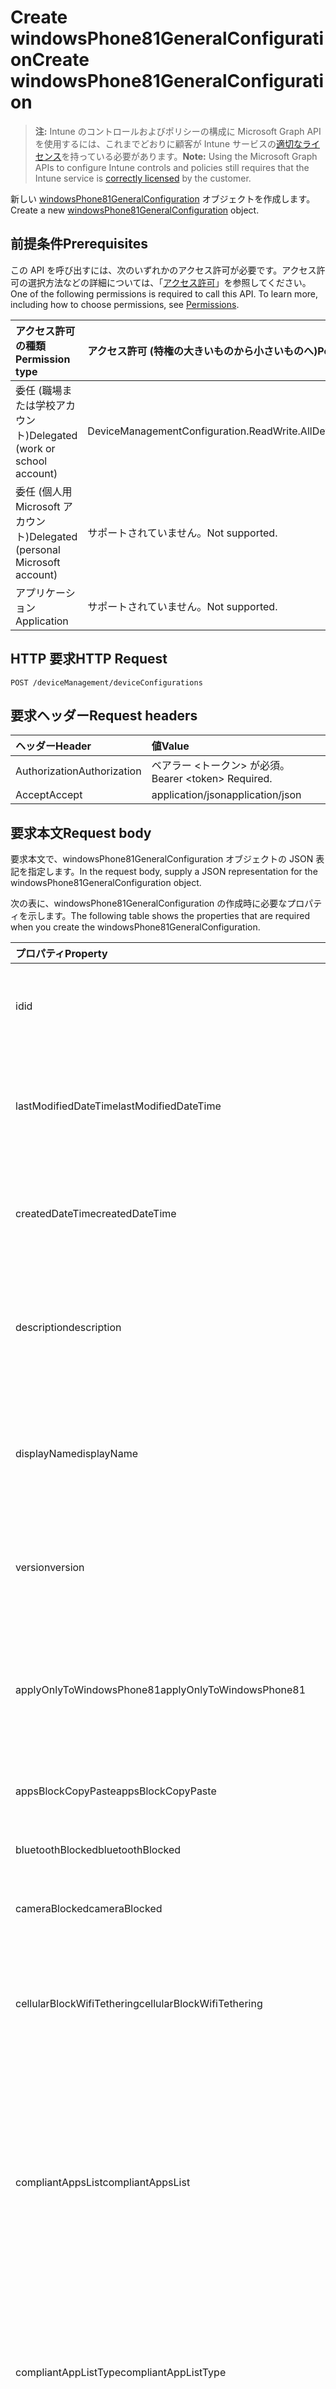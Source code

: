 # <a name="create-windowsphone81generalconfiguration"></a><span data-ttu-id="25900-101">Create windowsPhone81GeneralConfiguration</span><span class="sxs-lookup"><span data-stu-id="25900-101">Create windowsPhone81GeneralConfiguration</span></span>

> <span data-ttu-id="25900-102">**注:** Intune のコントロールおよびポリシーの構成に Microsoft Graph API を使用するには、これまでどおりに顧客が Intune サービスの[適切なライセンス](https://go.microsoft.com/fwlink/?linkid=839381)を持っている必要があります。</span><span class="sxs-lookup"><span data-stu-id="25900-102">**Note:** Using the Microsoft Graph APIs to configure Intune controls and policies still requires that the Intune service is [correctly licensed](https://go.microsoft.com/fwlink/?linkid=839381) by the customer.</span></span>

<span data-ttu-id="25900-103">新しい [windowsPhone81GeneralConfiguration](../resources/intune_deviceconfig_windowsphone81generalconfiguration.md) オブジェクトを作成します。</span><span class="sxs-lookup"><span data-stu-id="25900-103">Create a new [windowsPhone81GeneralConfiguration](../resources/intune_deviceconfig_windowsphone81generalconfiguration.md) object.</span></span>
## <a name="prerequisites"></a><span data-ttu-id="25900-104">前提条件</span><span class="sxs-lookup"><span data-stu-id="25900-104">Prerequisites</span></span>
<span data-ttu-id="25900-p101">この API を呼び出すには、次のいずれかのアクセス許可が必要です。アクセス許可の選択方法などの詳細については、「[アクセス許可](../../../concepts/permissions_reference.md)」を参照してください。</span><span class="sxs-lookup"><span data-stu-id="25900-p101">One of the following permissions is required to call this API. To learn more, including how to choose permissions, see [Permissions](../../../concepts/permissions_reference.md).</span></span>

|<span data-ttu-id="25900-107">アクセス許可の種類</span><span class="sxs-lookup"><span data-stu-id="25900-107">Permission type</span></span>|<span data-ttu-id="25900-108">アクセス許可 (特権の大きいものから小さいものへ)</span><span class="sxs-lookup"><span data-stu-id="25900-108">Permissions (from most to least privileged)</span></span>|
|:---|:---|
|<span data-ttu-id="25900-109">委任 (職場または学校アカウント)</span><span class="sxs-lookup"><span data-stu-id="25900-109">Delegated (work or school account)</span></span>|<span data-ttu-id="25900-110">DeviceManagementConfiguration.ReadWrite.All</span><span class="sxs-lookup"><span data-stu-id="25900-110">DeviceManagementConfiguration.ReadWrite.All</span></span>|
|<span data-ttu-id="25900-111">委任 (個人用 Microsoft アカウント)</span><span class="sxs-lookup"><span data-stu-id="25900-111">Delegated (personal Microsoft account)</span></span>|<span data-ttu-id="25900-112">サポートされていません。</span><span class="sxs-lookup"><span data-stu-id="25900-112">Not supported.</span></span>|
|<span data-ttu-id="25900-113">アプリケーション</span><span class="sxs-lookup"><span data-stu-id="25900-113">Application</span></span>|<span data-ttu-id="25900-114">サポートされていません。</span><span class="sxs-lookup"><span data-stu-id="25900-114">Not supported.</span></span>|

## <a name="http-request"></a><span data-ttu-id="25900-115">HTTP 要求</span><span class="sxs-lookup"><span data-stu-id="25900-115">HTTP Request</span></span>
<!-- {
  "blockType": "ignored"
}
-->
``` http
POST /deviceManagement/deviceConfigurations
```

## <a name="request-headers"></a><span data-ttu-id="25900-116">要求ヘッダー</span><span class="sxs-lookup"><span data-stu-id="25900-116">Request headers</span></span>
|<span data-ttu-id="25900-117">ヘッダー</span><span class="sxs-lookup"><span data-stu-id="25900-117">Header</span></span>|<span data-ttu-id="25900-118">値</span><span class="sxs-lookup"><span data-stu-id="25900-118">Value</span></span>|
|:---|:---|
|<span data-ttu-id="25900-119">Authorization</span><span class="sxs-lookup"><span data-stu-id="25900-119">Authorization</span></span>|<span data-ttu-id="25900-120">ベアラー &lt;トークン&gt; が必須。</span><span class="sxs-lookup"><span data-stu-id="25900-120">Bearer &lt;token&gt; Required.</span></span>|
|<span data-ttu-id="25900-121">Accept</span><span class="sxs-lookup"><span data-stu-id="25900-121">Accept</span></span>|<span data-ttu-id="25900-122">application/json</span><span class="sxs-lookup"><span data-stu-id="25900-122">application/json</span></span>|

## <a name="request-body"></a><span data-ttu-id="25900-123">要求本文</span><span class="sxs-lookup"><span data-stu-id="25900-123">Request body</span></span>
<span data-ttu-id="25900-124">要求本文で、windowsPhone81GeneralConfiguration オブジェクトの JSON 表記を指定します。</span><span class="sxs-lookup"><span data-stu-id="25900-124">In the request body, supply a JSON representation for the windowsPhone81GeneralConfiguration object.</span></span>

<span data-ttu-id="25900-125">次の表に、windowsPhone81GeneralConfiguration の作成時に必要なプロパティを示します。</span><span class="sxs-lookup"><span data-stu-id="25900-125">The following table shows the properties that are required when you create the windowsPhone81GeneralConfiguration.</span></span>

|<span data-ttu-id="25900-126">プロパティ</span><span class="sxs-lookup"><span data-stu-id="25900-126">Property</span></span>|<span data-ttu-id="25900-127">型</span><span class="sxs-lookup"><span data-stu-id="25900-127">Type</span></span>|<span data-ttu-id="25900-128">説明</span><span class="sxs-lookup"><span data-stu-id="25900-128">Description</span></span>|
|:---|:---|:---|
|<span data-ttu-id="25900-129">id</span><span class="sxs-lookup"><span data-stu-id="25900-129">id</span></span>|<span data-ttu-id="25900-130">String</span><span class="sxs-lookup"><span data-stu-id="25900-130">String</span></span>|<span data-ttu-id="25900-131">エンティティのキー。</span><span class="sxs-lookup"><span data-stu-id="25900-131">Key of the entity.</span></span> <span data-ttu-id="25900-132">[deviceConfiguration](../resources/intune_deviceconfig_deviceconfiguration.md) から継承します</span><span class="sxs-lookup"><span data-stu-id="25900-132">Inherited from [deviceConfiguration](../resources/intune_deviceconfig_deviceconfiguration.md)</span></span>|
|<span data-ttu-id="25900-133">lastModifiedDateTime</span><span class="sxs-lookup"><span data-stu-id="25900-133">lastModifiedDateTime</span></span>|<span data-ttu-id="25900-134">DateTimeOffset</span><span class="sxs-lookup"><span data-stu-id="25900-134">DateTimeOffset</span></span>|<span data-ttu-id="25900-135">オブジェクトが最後に変更された DateTime。</span><span class="sxs-lookup"><span data-stu-id="25900-135">DateTime the object was last modified.</span></span> <span data-ttu-id="25900-136">[deviceConfiguration](../resources/intune_deviceconfig_deviceconfiguration.md) から継承します</span><span class="sxs-lookup"><span data-stu-id="25900-136">Inherited from [deviceConfiguration](../resources/intune_deviceconfig_deviceconfiguration.md)</span></span>|
|<span data-ttu-id="25900-137">createdDateTime</span><span class="sxs-lookup"><span data-stu-id="25900-137">createdDateTime</span></span>|<span data-ttu-id="25900-138">DateTimeOffset</span><span class="sxs-lookup"><span data-stu-id="25900-138">DateTimeOffset</span></span>|<span data-ttu-id="25900-139">オブジェクトが作成された DateTime。</span><span class="sxs-lookup"><span data-stu-id="25900-139">DateTime the object was created.</span></span> <span data-ttu-id="25900-140">[deviceConfiguration](../resources/intune_deviceconfig_deviceconfiguration.md) から継承します</span><span class="sxs-lookup"><span data-stu-id="25900-140">Inherited from [deviceConfiguration](../resources/intune_deviceconfig_deviceconfiguration.md)</span></span>|
|<span data-ttu-id="25900-141">description</span><span class="sxs-lookup"><span data-stu-id="25900-141">description</span></span>|<span data-ttu-id="25900-142">String</span><span class="sxs-lookup"><span data-stu-id="25900-142">String</span></span>|<span data-ttu-id="25900-143">デバイス構成について管理者が提供した説明。</span><span class="sxs-lookup"><span data-stu-id="25900-143">Admin provided description of the Device Configuration.</span></span> <span data-ttu-id="25900-144">[deviceConfiguration](../resources/intune_deviceconfig_deviceconfiguration.md) から継承します</span><span class="sxs-lookup"><span data-stu-id="25900-144">Inherited from [deviceConfiguration](../resources/intune_deviceconfig_deviceconfiguration.md)</span></span>|
|<span data-ttu-id="25900-145">displayName</span><span class="sxs-lookup"><span data-stu-id="25900-145">displayName</span></span>|<span data-ttu-id="25900-146">String</span><span class="sxs-lookup"><span data-stu-id="25900-146">String</span></span>|<span data-ttu-id="25900-147">デバイス構成について管理者が指定した名前。</span><span class="sxs-lookup"><span data-stu-id="25900-147">Admin provided name of the device configuration.</span></span> <span data-ttu-id="25900-148">[deviceConfiguration](../resources/intune_deviceconfig_deviceconfiguration.md) から継承します</span><span class="sxs-lookup"><span data-stu-id="25900-148">Inherited from [deviceConfiguration](../resources/intune_deviceconfig_deviceconfiguration.md)</span></span>|
|<span data-ttu-id="25900-149">version</span><span class="sxs-lookup"><span data-stu-id="25900-149">version</span></span>|<span data-ttu-id="25900-150">Int32</span><span class="sxs-lookup"><span data-stu-id="25900-150">Int32</span></span>|<span data-ttu-id="25900-151">デバイス構成のバージョン。</span><span class="sxs-lookup"><span data-stu-id="25900-151">Version of the device configuration.</span></span> <span data-ttu-id="25900-152">[deviceConfiguration](../resources/intune_deviceconfig_deviceconfiguration.md) から継承します</span><span class="sxs-lookup"><span data-stu-id="25900-152">Inherited from [deviceConfiguration](../resources/intune_deviceconfig_deviceconfiguration.md)</span></span>|
|<span data-ttu-id="25900-153">applyOnlyToWindowsPhone81</span><span class="sxs-lookup"><span data-stu-id="25900-153">applyOnlyToWindowsPhone81</span></span>|<span data-ttu-id="25900-154">Boolean</span><span class="sxs-lookup"><span data-stu-id="25900-154">Boolean</span></span>|<span data-ttu-id="25900-155">このポリシーを Windows Phone 8.1 にのみ適用するかどうかを示す値。</span><span class="sxs-lookup"><span data-stu-id="25900-155">Value indicating whether this policy only applies to Windows Phone 8.1.</span></span> <span data-ttu-id="25900-156">このプロパティは読み取り専用です。</span><span class="sxs-lookup"><span data-stu-id="25900-156">This property is read-only.</span></span>|
|<span data-ttu-id="25900-157">appsBlockCopyPaste</span><span class="sxs-lookup"><span data-stu-id="25900-157">appsBlockCopyPaste</span></span>|<span data-ttu-id="25900-158">Boolean</span><span class="sxs-lookup"><span data-stu-id="25900-158">Boolean</span></span>|<span data-ttu-id="25900-159">コピー/貼り付けを禁止するかどうかを示します。</span><span class="sxs-lookup"><span data-stu-id="25900-159">Indicates whether or not to block copy paste.</span></span>|
|<span data-ttu-id="25900-160">bluetoothBlocked</span><span class="sxs-lookup"><span data-stu-id="25900-160">bluetoothBlocked</span></span>|<span data-ttu-id="25900-161">Boolean</span><span class="sxs-lookup"><span data-stu-id="25900-161">Boolean</span></span>|<span data-ttu-id="25900-162">Bluetooth をブロックするかどうかを示します。</span><span class="sxs-lookup"><span data-stu-id="25900-162">Indicates whether or not to block bluetooth.</span></span>|
|<span data-ttu-id="25900-163">cameraBlocked</span><span class="sxs-lookup"><span data-stu-id="25900-163">cameraBlocked</span></span>|<span data-ttu-id="25900-164">Boolean</span><span class="sxs-lookup"><span data-stu-id="25900-164">Boolean</span></span>|<span data-ttu-id="25900-165">カメラをブロックするかどうかを示します。</span><span class="sxs-lookup"><span data-stu-id="25900-165">Indicates whether or not to block camera.</span></span>|
|<span data-ttu-id="25900-166">cellularBlockWifiTethering</span><span class="sxs-lookup"><span data-stu-id="25900-166">cellularBlockWifiTethering</span></span>|<span data-ttu-id="25900-167">Boolean</span><span class="sxs-lookup"><span data-stu-id="25900-167">Boolean</span></span>|<span data-ttu-id="25900-168">Wi-Fi テザリングをブロックするかどうかを示します。</span><span class="sxs-lookup"><span data-stu-id="25900-168">Indicates whether or not to block Wi-Fi tethering.</span></span> <span data-ttu-id="25900-169">Wi-Fi がブロックされていれば、この値は関係ありません。</span><span class="sxs-lookup"><span data-stu-id="25900-169">Has no impact if Wi-Fi is blocked.</span></span>|
|<span data-ttu-id="25900-170">compliantAppsList</span><span class="sxs-lookup"><span data-stu-id="25900-170">compliantAppsList</span></span>|<span data-ttu-id="25900-171">[appListItem](../resources/intune_deviceconfig_applistitem.md) コレクション</span><span class="sxs-lookup"><span data-stu-id="25900-171">[appListItem](../resources/intune_deviceconfig_applistitem.md) collection</span></span>|<span data-ttu-id="25900-172">コンプライアンス内のアプリのリスト (CompliantAppListType によって制御される、許可リストまたは禁止リスト)。</span><span class="sxs-lookup"><span data-stu-id="25900-172">List of apps in the compliance (either allow list or block list, controlled by CompliantAppListType).</span></span> <span data-ttu-id="25900-173">このコレクションには、最大で 10000 個の要素を含めることができます。</span><span class="sxs-lookup"><span data-stu-id="25900-173">This collection can contain a maximum of 10000 elements.</span></span>|
|<span data-ttu-id="25900-174">compliantAppListType</span><span class="sxs-lookup"><span data-stu-id="25900-174">compliantAppListType</span></span>|[<span data-ttu-id="25900-175">appListType</span><span class="sxs-lookup"><span data-stu-id="25900-175">appListType</span></span>](../resources/intune_deviceconfig_applisttype.md)|<span data-ttu-id="25900-176">AppComplianceList 内にあるリスト。</span><span class="sxs-lookup"><span data-stu-id="25900-176">List that is in the AppComplianceList.</span></span> <span data-ttu-id="25900-177">可能な値は、`none`、`appsInListCompliant`、`appsNotInListCompliant` です。</span><span class="sxs-lookup"><span data-stu-id="25900-177">Possible values are: `none`, `appsInListCompliant`, `appsNotInListCompliant`.</span></span>|
|<span data-ttu-id="25900-178">diagnosticDataBlockSubmission</span><span class="sxs-lookup"><span data-stu-id="25900-178">diagnosticDataBlockSubmission</span></span>|<span data-ttu-id="25900-179">Boolean</span><span class="sxs-lookup"><span data-stu-id="25900-179">Boolean</span></span>|<span data-ttu-id="25900-180">診断データの送信をブロックするかどうかを示します。</span><span class="sxs-lookup"><span data-stu-id="25900-180">Indicates whether or not to block diagnostic data submission.</span></span>|
|<span data-ttu-id="25900-181">emailBlockAddingAccounts</span><span class="sxs-lookup"><span data-stu-id="25900-181">emailBlockAddingAccounts</span></span>|<span data-ttu-id="25900-182">Boolean</span><span class="sxs-lookup"><span data-stu-id="25900-182">Boolean</span></span>|<span data-ttu-id="25900-183">カスタム電子メール アカウントをブロックするかどうかを示します。</span><span class="sxs-lookup"><span data-stu-id="25900-183">Indicates whether or not to block custom email accounts.</span></span>|
|<span data-ttu-id="25900-184">locationServicesBlocked</span><span class="sxs-lookup"><span data-stu-id="25900-184">locationServicesBlocked</span></span>|<span data-ttu-id="25900-185">Boolean</span><span class="sxs-lookup"><span data-stu-id="25900-185">Boolean</span></span>|<span data-ttu-id="25900-186">位置情報サービスをブロックするかどうかを示します。</span><span class="sxs-lookup"><span data-stu-id="25900-186">Indicates whether or not to block location services.</span></span>|
|<span data-ttu-id="25900-187">microsoftAccountBlocked</span><span class="sxs-lookup"><span data-stu-id="25900-187">microsoftAccountBlocked</span></span>|<span data-ttu-id="25900-188">Boolean</span><span class="sxs-lookup"><span data-stu-id="25900-188">Boolean</span></span>|<span data-ttu-id="25900-189">Microsoft アカウントの使用を禁止するかどうかを示します。</span><span class="sxs-lookup"><span data-stu-id="25900-189">Indicates whether or not to block using a Microsoft Account.</span></span>|
|<span data-ttu-id="25900-190">nfcBlocked</span><span class="sxs-lookup"><span data-stu-id="25900-190">nfcBlocked</span></span>|<span data-ttu-id="25900-191">Boolean</span><span class="sxs-lookup"><span data-stu-id="25900-191">Boolean</span></span>|<span data-ttu-id="25900-192">近距離無線通信をブロックするかどうかを示します。</span><span class="sxs-lookup"><span data-stu-id="25900-192">Indicates whether or not to block Near-Field Communication.</span></span>|
|<span data-ttu-id="25900-193">passwordBlockSimple</span><span class="sxs-lookup"><span data-stu-id="25900-193">passwordBlockSimple</span></span>|<span data-ttu-id="25900-194">Boolean</span><span class="sxs-lookup"><span data-stu-id="25900-194">Boolean</span></span>|<span data-ttu-id="25900-195">カレンダーの同期を禁止するかどうかを示します。</span><span class="sxs-lookup"><span data-stu-id="25900-195">Indicates whether or not to block syncing the calendar.</span></span>|
|<span data-ttu-id="25900-196">passwordExpirationDays</span><span class="sxs-lookup"><span data-stu-id="25900-196">passwordExpirationDays</span></span>|<span data-ttu-id="25900-197">Int32</span><span class="sxs-lookup"><span data-stu-id="25900-197">Int32</span></span>|<span data-ttu-id="25900-198">パスワードの有効期限が切れるまでの日数。</span><span class="sxs-lookup"><span data-stu-id="25900-198">Number of days before the password expires.</span></span>|
|<span data-ttu-id="25900-199">passwordMinimumLength</span><span class="sxs-lookup"><span data-stu-id="25900-199">passwordMinimumLength</span></span>|<span data-ttu-id="25900-200">Int32</span><span class="sxs-lookup"><span data-stu-id="25900-200">Int32</span></span>|<span data-ttu-id="25900-201">パスワードの最小の長さ。</span><span class="sxs-lookup"><span data-stu-id="25900-201">Minimum length of passwords.</span></span>|
|<span data-ttu-id="25900-202">passwordMinutesOfInactivityBeforeScreenTimeout</span><span class="sxs-lookup"><span data-stu-id="25900-202">passwordMinutesOfInactivityBeforeScreenTimeout</span></span>|<span data-ttu-id="25900-203">Int32</span><span class="sxs-lookup"><span data-stu-id="25900-203">Int32</span></span>|<span data-ttu-id="25900-204">画面がタイムアウトになるまでの非アクティブ時間 (分)。</span><span class="sxs-lookup"><span data-stu-id="25900-204">Minutes of inactivity before screen timeout.</span></span>|
|<span data-ttu-id="25900-205">passwordMinimumCharacterSetCount</span><span class="sxs-lookup"><span data-stu-id="25900-205">passwordMinimumCharacterSetCount</span></span>|<span data-ttu-id="25900-206">Int32</span><span class="sxs-lookup"><span data-stu-id="25900-206">Int32</span></span>|<span data-ttu-id="25900-207">パスワードが含まなければならない文字セットの数。</span><span class="sxs-lookup"><span data-stu-id="25900-207">Number of character sets a password must contain.</span></span>|
|<span data-ttu-id="25900-208">passwordPreviousPasswordBlockCount</span><span class="sxs-lookup"><span data-stu-id="25900-208">passwordPreviousPasswordBlockCount</span></span>|<span data-ttu-id="25900-209">Int32</span><span class="sxs-lookup"><span data-stu-id="25900-209">Int32</span></span>|<span data-ttu-id="25900-210">ブロックする、以前のパスワードの数。</span><span class="sxs-lookup"><span data-stu-id="25900-210">Number of previous passwords to block.</span></span> <span data-ttu-id="25900-211">有効な値は 0 から 24 までです</span><span class="sxs-lookup"><span data-stu-id="25900-211">Valid values 0 to 24</span></span>|
|<span data-ttu-id="25900-212">passwordSignInFailureCountBeforeFactoryReset</span><span class="sxs-lookup"><span data-stu-id="25900-212">passwordSignInFailureCountBeforeFactoryReset</span></span>|<span data-ttu-id="25900-213">Int32</span><span class="sxs-lookup"><span data-stu-id="25900-213">Int32</span></span>|<span data-ttu-id="25900-214">出荷時の設定にリセットされるまでの、失敗が許可されるサインインの回数。</span><span class="sxs-lookup"><span data-stu-id="25900-214">Number of sign in failures allowed before factory reset.</span></span>|
|<span data-ttu-id="25900-215">passwordRequiredType</span><span class="sxs-lookup"><span data-stu-id="25900-215">passwordRequiredType</span></span>|[<span data-ttu-id="25900-216">requiredPasswordType</span><span class="sxs-lookup"><span data-stu-id="25900-216">requiredPasswordType</span></span>](../resources/intune_deviceconfig_requiredpasswordtype.md)|<span data-ttu-id="25900-217">必要なパスワードの種類。</span><span class="sxs-lookup"><span data-stu-id="25900-217">Password type that is required.</span></span> <span data-ttu-id="25900-218">可能な値は、`deviceDefault`、`alphanumeric`、`numeric` です。</span><span class="sxs-lookup"><span data-stu-id="25900-218">Possible values are: `deviceDefault`, `alphanumeric`, `numeric`.</span></span>|
|<span data-ttu-id="25900-219">passwordRequired</span><span class="sxs-lookup"><span data-stu-id="25900-219">passwordRequired</span></span>|<span data-ttu-id="25900-220">Boolean</span><span class="sxs-lookup"><span data-stu-id="25900-220">Boolean</span></span>|<span data-ttu-id="25900-221">パスワードを要求するかどうかを指定します。</span><span class="sxs-lookup"><span data-stu-id="25900-221">Indicates whether or not to require a password.</span></span>|
|<span data-ttu-id="25900-222">screenCaptureBlocked</span><span class="sxs-lookup"><span data-stu-id="25900-222">screenCaptureBlocked</span></span>|<span data-ttu-id="25900-223">Boolean</span><span class="sxs-lookup"><span data-stu-id="25900-223">Boolean</span></span>|<span data-ttu-id="25900-224">スクリーンショットを禁止するかどうかを示します。</span><span class="sxs-lookup"><span data-stu-id="25900-224">Indicates whether or not to block screenshots.</span></span>|
|<span data-ttu-id="25900-225">storageBlockRemovableStorage</span><span class="sxs-lookup"><span data-stu-id="25900-225">storageBlockRemovableStorage</span></span>|<span data-ttu-id="25900-226">Boolean</span><span class="sxs-lookup"><span data-stu-id="25900-226">Boolean</span></span>|<span data-ttu-id="25900-227">リムーバブル記憶域をブロックするかどうかを示します。</span><span class="sxs-lookup"><span data-stu-id="25900-227">Indicates whether or not to block removable storage.</span></span>|
|<span data-ttu-id="25900-228">storageRequireEncryption</span><span class="sxs-lookup"><span data-stu-id="25900-228">storageRequireEncryption</span></span>|<span data-ttu-id="25900-229">Boolean</span><span class="sxs-lookup"><span data-stu-id="25900-229">Boolean</span></span>|<span data-ttu-id="25900-230">暗号化が必要かどうかを示します。</span><span class="sxs-lookup"><span data-stu-id="25900-230">Indicates whether or not to require encryption.</span></span>|
|<span data-ttu-id="25900-231">webBrowserBlocked</span><span class="sxs-lookup"><span data-stu-id="25900-231">webBrowserBlocked</span></span>|<span data-ttu-id="25900-232">Boolean</span><span class="sxs-lookup"><span data-stu-id="25900-232">Boolean</span></span>|<span data-ttu-id="25900-233">Web ブラウザーをブロックするかどうかを示します。</span><span class="sxs-lookup"><span data-stu-id="25900-233">Indicates whether or not to block the web browser.</span></span>|
|<span data-ttu-id="25900-234">wifiBlocked</span><span class="sxs-lookup"><span data-stu-id="25900-234">wifiBlocked</span></span>|<span data-ttu-id="25900-235">Boolean</span><span class="sxs-lookup"><span data-stu-id="25900-235">Boolean</span></span>|<span data-ttu-id="25900-236">Wi-Fi をブロックするかどうかを示します。</span><span class="sxs-lookup"><span data-stu-id="25900-236">Indicates whether or not to block Wi-Fi.</span></span>|
|<span data-ttu-id="25900-237">wifiBlockAutomaticConnectHotspots</span><span class="sxs-lookup"><span data-stu-id="25900-237">wifiBlockAutomaticConnectHotspots</span></span>|<span data-ttu-id="25900-238">Boolean</span><span class="sxs-lookup"><span data-stu-id="25900-238">Boolean</span></span>|<span data-ttu-id="25900-239">Wi-Fi ホットスポットへの自動接続をブロックするかどうかを示します。</span><span class="sxs-lookup"><span data-stu-id="25900-239">Indicates whether or not to block automatically connecting to Wi-Fi hotspots.</span></span> <span data-ttu-id="25900-240">Wi-Fi がブロックされていれば、この値は関係ありません。</span><span class="sxs-lookup"><span data-stu-id="25900-240">Has no impact if Wi-Fi is blocked.</span></span>|
|<span data-ttu-id="25900-241">wifiBlockHotspotReporting</span><span class="sxs-lookup"><span data-stu-id="25900-241">wifiBlockHotspotReporting</span></span>|<span data-ttu-id="25900-242">Boolean</span><span class="sxs-lookup"><span data-stu-id="25900-242">Boolean</span></span>|<span data-ttu-id="25900-243">Wi-Fi ホットスポット レポートをブロックするかどうかを示します。</span><span class="sxs-lookup"><span data-stu-id="25900-243">Indicates whether or not to block Wi-Fi hotspot reporting.</span></span> <span data-ttu-id="25900-244">Wi-Fi がブロックされていれば、この値は関係ありません。</span><span class="sxs-lookup"><span data-stu-id="25900-244">Has no impact if Wi-Fi is blocked.</span></span>|
|<span data-ttu-id="25900-245">windowsStoreBlocked</span><span class="sxs-lookup"><span data-stu-id="25900-245">windowsStoreBlocked</span></span>|<span data-ttu-id="25900-246">Boolean</span><span class="sxs-lookup"><span data-stu-id="25900-246">Boolean</span></span>|<span data-ttu-id="25900-247">Windows ストアをブロックするかどうかを示します。</span><span class="sxs-lookup"><span data-stu-id="25900-247">Indicates whether or not to block the Windows Store.</span></span>|



## <a name="response"></a><span data-ttu-id="25900-248">応答</span><span class="sxs-lookup"><span data-stu-id="25900-248">Response</span></span>
<span data-ttu-id="25900-249">成功した場合、このメソッドは `201 Created` 応答コードと、応答本文で [windowsPhone81GeneralConfiguration](../resources/intune_deviceconfig_windowsphone81generalconfiguration.md) オブジェクトを返します。</span><span class="sxs-lookup"><span data-stu-id="25900-249">If successful, this method returns a `201 Created` response code and a [windowsPhone81GeneralConfiguration](../resources/intune_deviceconfig_windowsphone81generalconfiguration.md) object in the response body.</span></span>

## <a name="example"></a><span data-ttu-id="25900-250">例</span><span class="sxs-lookup"><span data-stu-id="25900-250">Example</span></span>
### <a name="request"></a><span data-ttu-id="25900-251">要求</span><span class="sxs-lookup"><span data-stu-id="25900-251">Request</span></span>
<span data-ttu-id="25900-252">以下は、要求の例です。</span><span class="sxs-lookup"><span data-stu-id="25900-252">Here is an example of the request.</span></span>
``` http
POST https://graph.microsoft.com/v1.0/deviceManagement/deviceConfigurations
Content-type: application/json
Content-length: 1461

{
  "@odata.type": "#microsoft.graph.windowsPhone81GeneralConfiguration",
  "description": "Description value",
  "displayName": "Display Name value",
  "version": 7,
  "applyOnlyToWindowsPhone81": true,
  "appsBlockCopyPaste": true,
  "bluetoothBlocked": true,
  "cameraBlocked": true,
  "cellularBlockWifiTethering": true,
  "compliantAppsList": [
    {
      "@odata.type": "microsoft.graph.appListItem",
      "name": "Name value",
      "publisher": "Publisher value",
      "appStoreUrl": "https://example.com/appStoreUrl/",
      "appId": "App Id value"
    }
  ],
  "compliantAppListType": "appsInListCompliant",
  "diagnosticDataBlockSubmission": true,
  "emailBlockAddingAccounts": true,
  "locationServicesBlocked": true,
  "microsoftAccountBlocked": true,
  "nfcBlocked": true,
  "passwordBlockSimple": true,
  "passwordExpirationDays": 6,
  "passwordMinimumLength": 5,
  "passwordMinutesOfInactivityBeforeScreenTimeout": 14,
  "passwordMinimumCharacterSetCount": 0,
  "passwordPreviousPasswordBlockCount": 2,
  "passwordSignInFailureCountBeforeFactoryReset": 12,
  "passwordRequiredType": "alphanumeric",
  "passwordRequired": true,
  "screenCaptureBlocked": true,
  "storageBlockRemovableStorage": true,
  "storageRequireEncryption": true,
  "webBrowserBlocked": true,
  "wifiBlocked": true,
  "wifiBlockAutomaticConnectHotspots": true,
  "wifiBlockHotspotReporting": true,
  "windowsStoreBlocked": true
}
```

### <a name="response"></a><span data-ttu-id="25900-253">応答</span><span class="sxs-lookup"><span data-stu-id="25900-253">Response</span></span>
<span data-ttu-id="25900-p116">以下は、応答の例です。注:簡潔にするために、ここに示す応答オブジェクトは切り詰められている場合があります。すべてのプロパティは実際の呼び出しから返されます。</span><span class="sxs-lookup"><span data-stu-id="25900-p116">Here is an example of the response. Note: The response object shown here may be truncated for brevity. All of the properties will be returned from an actual call.</span></span>
``` http
HTTP/1.1 201 Created
Content-Type: application/json
Content-Length: 1633

{
  "@odata.type": "#microsoft.graph.windowsPhone81GeneralConfiguration",
  "id": "f5e0e34d-e34d-f5e0-4de3-e0f54de3e0f5",
  "lastModifiedDateTime": "2017-01-01T00:00:35.1329464-08:00",
  "createdDateTime": "2017-01-01T00:02:43.5775965-08:00",
  "description": "Description value",
  "displayName": "Display Name value",
  "version": 7,
  "applyOnlyToWindowsPhone81": true,
  "appsBlockCopyPaste": true,
  "bluetoothBlocked": true,
  "cameraBlocked": true,
  "cellularBlockWifiTethering": true,
  "compliantAppsList": [
    {
      "@odata.type": "microsoft.graph.appListItem",
      "name": "Name value",
      "publisher": "Publisher value",
      "appStoreUrl": "https://example.com/appStoreUrl/",
      "appId": "App Id value"
    }
  ],
  "compliantAppListType": "appsInListCompliant",
  "diagnosticDataBlockSubmission": true,
  "emailBlockAddingAccounts": true,
  "locationServicesBlocked": true,
  "microsoftAccountBlocked": true,
  "nfcBlocked": true,
  "passwordBlockSimple": true,
  "passwordExpirationDays": 6,
  "passwordMinimumLength": 5,
  "passwordMinutesOfInactivityBeforeScreenTimeout": 14,
  "passwordMinimumCharacterSetCount": 0,
  "passwordPreviousPasswordBlockCount": 2,
  "passwordSignInFailureCountBeforeFactoryReset": 12,
  "passwordRequiredType": "alphanumeric",
  "passwordRequired": true,
  "screenCaptureBlocked": true,
  "storageBlockRemovableStorage": true,
  "storageRequireEncryption": true,
  "webBrowserBlocked": true,
  "wifiBlocked": true,
  "wifiBlockAutomaticConnectHotspots": true,
  "wifiBlockHotspotReporting": true,
  "windowsStoreBlocked": true
}
```



